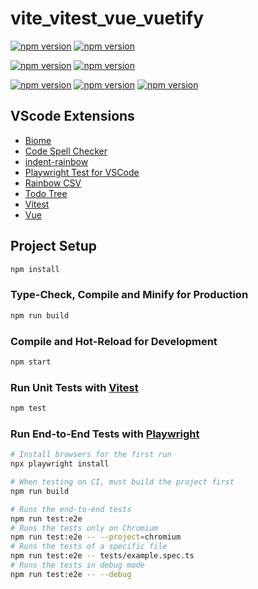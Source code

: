 # vite_vitest_vue_vuetify

[![npm version](https://img.shields.io/badge/node-22.19.0-green)](https://nodejs.jp/)
[![npm version](https://img.shields.io/badge/npm-10.9.3-green)](https://www.npmjs.com/)

[![npm version](https://img.shields.io/badge/vite-7.1.7-green)](https://www.npmjs.com/package/vite)
[![npm version](https://img.shields.io/badge/vitest-3.2.4-green)](https://www.npmjs.com/package/vitest)

[![npm version](https://img.shields.io/badge/typescript-5.9.2-green)](https://www.npmjs.com/package/typescript)
[![npm version](https://img.shields.io/badge/vue-3.5.22-green)](https://www.npmjs.com/package/vue)
[![npm version](https://img.shields.io/badge/vuetify-3.10.3-green)](https://www.npmjs.com/package/vuetify)

## VScode Extensions

- [Biome](https://marketplace.visualstudio.com/items?itemName=biomejs.biome)
- [Code Spell Checker](https://marketplace.visualstudio.com/items?itemName=streetsidesoftware.code-spell-checker)
- [indent-rainbow](https://marketplace.visualstudio.com/items?itemName=oderwat.indent-rainbow)
- [Playwright Test for VSCode](https://marketplace.visualstudio.com/items?itemName=ms-playwright.playwright)
- [Rainbow CSV](https://marketplace.visualstudio.com/items?itemName=mechatroner.rainbow-csv)
- [Todo Tree](https://marketplace.visualstudio.com/items?itemName=Gruntfuggly.todo-tree)
- [Vitest](https://marketplace.visualstudio.com/items?itemName=vitest.explorer)
- [Vue](https://marketplace.visualstudio.com/items?itemName=Vue.volar)

## Project Setup

```sh
npm install
```

### Type-Check, Compile and Minify for Production

```sh
npm run build
```

### Compile and Hot-Reload for Development

```sh
npm start
```

### Run Unit Tests with [Vitest](https://vitest.dev/)

```sh
npm test
```

### Run End-to-End Tests with [Playwright](https://playwright.dev)

```sh
# Install browsers for the first run
npx playwright install

# When testing on CI, must build the project first
npm run build

# Runs the end-to-end tests
npm run test:e2e
# Runs the tests only on Chromium
npm run test:e2e -- --project=chromium
# Runs the tests of a specific file
npm run test:e2e -- tests/example.spec.ts
# Runs the tests in debug mode
npm run test:e2e -- --debug
```
